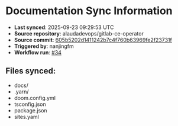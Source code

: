 # Documentation Sync Information

- **Last synced**: 2025-09-23 09:29:53 UTC
- **Source repository**: alaudadevops/gitlab-ce-operator
- **Source commit**: [605b5202d1411242b7c4f760b63969fe2f23731f](https://github.com/alaudadevops/gitlab-ce-operator/commit/605b5202d1411242b7c4f760b63969fe2f23731f)
- **Triggered by**: nanjingfm
- **Workflow run**: [#34](https://github.com/alaudadevops/gitlab-ce-operator/actions/runs/17941647690)

## Files synced:
- docs/
- .yarn/
- doom.config.yml
- tsconfig.json
- package.json
- sites.yaml
